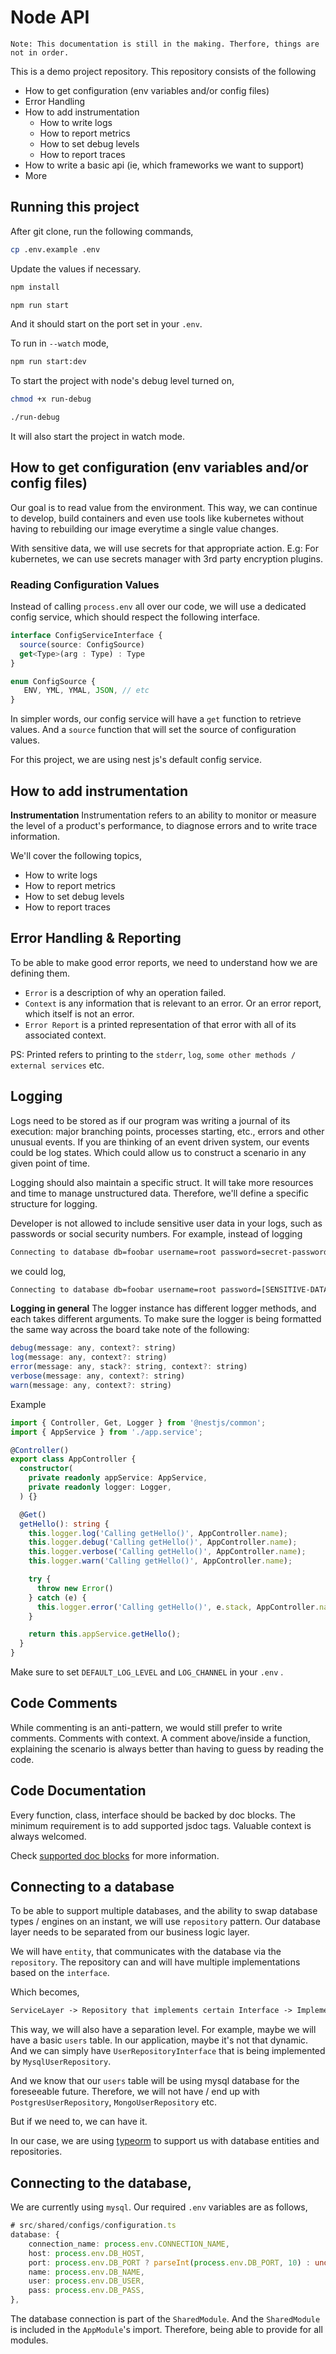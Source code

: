 # Node API

`Note: This documentation is still in the making. Therfore, things are not in order.`

This is a demo project repository. This repository consists of the following

- How to get configuration (env variables and/or config files)
- Error Handling
- How to add instrumentation
  - How to write logs
  - How to report metrics
  - How to set debug levels
  - How to report traces
- How to write a basic api (ie, which frameworks we want to support)
- More


## Running this project
After git clone, run the following commands,

```bash
cp .env.example .env
```
Update the values if necessary.

```bash
npm install
```

```bash
npm run start
```
And it should start on the port set in your `.env`.

To run in `--watch` mode,
```bash
npm run start:dev
```

To start the project with node's debug level turned on,
```bash
chmod +x run-debug
```

```bash
./run-debug
```
It will also start the project in watch mode.

## How to get configuration (env variables and/or config files)
Our goal is to read value from the environment. This way, we can continue to develop, build
containers and even use tools like kubernetes without having to rebuilding our image everytime a single value changes.

With sensitive data, we will use secrets for that appropriate action. E.g: For kubernetes, we can use secrets manager with 3rd party encryption plugins.

### Reading Configuration Values
Instead of calling `process.env` all over our code, we will use a dedicated config service, which should respect the following interface.
```typescript
interface ConfigServiceInterface {
  source(source: ConfigSource)  
  get<Type>(arg : Type) : Type
}

enum ConfigSource {
   ENV, YML, YMAL, JSON, // etc
}
```
In simpler words, our config service will have a `get` function to retrieve values. And a `source` function that will set the source of configuration values.

For this project, we are using nest js's default config service. 

## How to add instrumentation
**Instrumentation** Instrumentation refers to an ability to monitor or measure the level of a product's performance, to diagnose errors and to write trace information.

We'll cover the following topics,
- How to write logs
- How to report metrics
- How to set debug levels
- How to report traces

## Error Handling & Reporting
To be able to make good error reports, we need to understand how we are defining them. 

- `Error` is a description of why an operation failed.
- `Context` is any information that is relevant to an error. Or an error report, which itself is not an error.
- `Error Report` is a printed representation of that error with all of its associated context.

PS: Printed refers to printing to the `stderr`, `log`, `some other methods / external services` etc. 

## Logging
Logs need to be stored as if our program was writing a journal of its execution: major branching points, processes starting, etc., errors and other unusual events.
If you are thinking of an event driven system, our events could be log states. Which could allow us to construct 
a scenario in any given point of time.

Logging should also maintain a specific struct. It will take more resources and time to manage unstructured data.
Therefore, we'll define a specific structure for logging.

Developer is not allowed to include sensitive user data in your logs, such as passwords or social security numbers.
For example, instead of logging 
```txt
Connecting to database db=foobar username=root password=secret-password
```
we could log,
```txt
Connecting to database db=foobar username=root password=[SENSITIVE-DATA]
```

**Logging in general** The logger instance has different logger methods, and each takes different arguments. To make sure the logger is being formatted the same way across the board take note of the following:

```javascript
debug(message: any, context?: string)
log(message: any, context?: string)
error(message: any, stack?: string, context?: string)
verbose(message: any, context?: string)
warn(message: any, context?: string)
```

Example

```typescript
import { Controller, Get, Logger } from '@nestjs/common';
import { AppService } from './app.service';

@Controller()
export class AppController {
  constructor(
    private readonly appService: AppService,
    private readonly logger: Logger,
  ) {}

  @Get()
  getHello(): string {
    this.logger.log('Calling getHello()', AppController.name);
    this.logger.debug('Calling getHello()', AppController.name);
    this.logger.verbose('Calling getHello()', AppController.name);
    this.logger.warn('Calling getHello()', AppController.name);

    try {
      throw new Error()
    } catch (e) {
      this.logger.error('Calling getHello()', e.stack, AppController.name);
    }

    return this.appService.getHello();
  }
}
```

Make sure to set `DEFAULT_LOG_LEVEL` and `LOG_CHANNEL` in your `.env` .

## Code Comments 
While commenting is an anti-pattern, we would still prefer to write comments. Comments with context.
A comment above/inside a function, explaining the scenario is always better than having to guess by reading the code.

## Code Documentation
Every function, class, interface should be backed by doc blocks. The minimum requirement is to 
add supported jsdoc tags. Valuable context is always welcomed.

Check [supported doc blocks](https://jsdoc.app) for more information.

## Connecting to a database
To be able to support multiple databases, and the ability to swap database types / engines on an instant, 
we will use `repository` pattern. Our database layer needs to be separated from our business logic layer.

We will have `entity`, that communicates with the database via the `repository`. The repository can and will 
have multiple implementations based on the `interface`.

Which becomes,

```txt
ServiceLayer -> Repository that implements certain Interface -> Implementation -> Speaks with database
```

This way, we will also have a separation level. For example, maybe we will have a basic 
`users` table. In our application, maybe it's not that dynamic. And we can simply have 
`UserRepositoryInterface` that is being implemented by `MysqlUserRepository`. 

And we know that our `users` table will be using mysql database for the foreseeable future.
Therefore, we will not have / end up with `PostgresUserRepository`, `MongoUserRepository` etc.

But if we need to, we can have it. 

In our case, we are using [typeorm](typeorm.io) to support us with database entities and repositories.

## Connecting to the database,
We are currently using `mysql`. Our required `.env` variables are as follows,

```typescript
# src/shared/configs/configuration.ts
database: {
	connection_name: process.env.CONNECTION_NAME,
	host: process.env.DB_HOST,
	port: process.env.DB_PORT ? parseInt(process.env.DB_PORT, 10) : undefined,
	name: process.env.DB_NAME,
	user: process.env.DB_USER,
	pass: process.env.DB_PASS,
},
```

The database connection is part of the `SharedModule`. And the `SharedModule` is included in the `AppModule`'s import.
Therefore, being able to provide for all modules.
